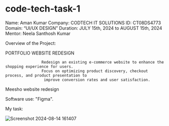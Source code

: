 # code-tech-task-1

Name: Aman Kumar 
Company: CODTECH IT SOLUTIONS
ID: CT08DS4773
Domain: “UI/UX DESIGN”
Duration: JULY 15th, 2024 to AUGUST 15th, 2024
Mentor:  Neela Santhosh Kumar  


Overview of the Project:

PORTFOLIO WEBSITE REDESIGN

                    Redesign an existing e-commerce website to enhance the shopping experience for users.
                    Focus on optimizing product discovery, checkout process, and product presentation to
                     improve conversion rates and user satisfaction.

Meesho website redesign

Software use:
"Figma".


My task:

![Screenshot 2024-08-14 161407](https://github.com/user-attachments/assets/5ef22fa1-8621-4f47-8ddd-8964040b61b0)




